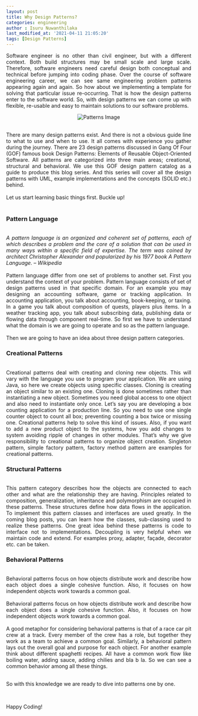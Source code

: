```yaml
---
layout: post
title: Why Design Patterns?
categories: engineering
author : Isuru Nuwanthilaka
last_modified_at: '2021-04-11 21:05:20'
tags: [Design Patterns]
---
```



<div align='justify'>
Software engineer is no other than civil engineer, but with a different context. Both build structures may be small scale and large scale. Therefore, software engineers need careful design both conceptual and technical before jumping into coding phase. Over the course of software engineering career, we can see same engineering problem patterns appearing again and again. So how about we implementing a template for solving that particular issue re-occurring. That is how the design patterns enter to the software world. So, with design patterns we can come up with flexible, re-usable and easy to maintain solutions to our software problems.
</div>

<p align="center">
<img src="{{ site.url }}/assets/img/post-2.png"
     alt="Patterns Image"
     style="float: center;" />
</p>

<br/>
<div align='justify'>
There are many design patterns exist. And there is not a obvious guide line to what to use and when to use. It all comes with experience you gather during the journey. There are 23 design patterns discussed in Gang Of Four (GOF) famous book Design Patterns: Elements of Reusable Object-Oriented Software. All patterns are categorized into three main areas; creational, structural and behavioral. We use this GOF design pattern catalog as a guide to produce this blog series. And this series will cover all the design patterns with UML, example implementations and the concepts (SOLID etc.) behind.
</div>
<br/>
<div>Let us start learning basic things first. Buckle up!</div>
<br/>
<h3>Pattern Language</h3>
<br/>
<div align='justify' style = "font-style:italic;">
A pattern language is an organized and coherent set of patterns, each of which describes a problem and the core of a solution that can be used in many ways within a specific field of expertise. The term was coined by architect Christopher Alexander and popularized by his 1977 book A Pattern Language. 
– Wikipedia
</div>
<br/>
<div align='justify'>
Pattern language differ from one set of problems to another set. First you understand the context of your problem. Pattern language consists of set of design patterns used in that specific domain. For an example you may designing an accounting software, game or tracking application. In accounting application, you talk about accounting, book-keeping, or taxing. In a game you talk about composition of quests, players plus items. In a weather tracking app, you talk about subscribing data, publishing data or flowing data through component real-time. So first we have to understand what the domain is we are going to operate and so as the pattern language.
</div>
<br/>
<div align='justify'>
Then we are going to have an idea about three design pattern categories.
</div>
<h3>Creational Patterns</h3>
<br/>
<div align='justify'>
Creational patterns deal with creating and cloning new objects. This will vary with the language you use to program your application. We are using Java, so here we create objects using specific classes. Cloning is creating an object similar to an existing one. Cloning is done sometimes rather than instantiating a new object. Sometimes you need global access to one object and also need to instantiate only once. Let’s say you are developing a box counting application for a production line. So you need to use one single counter object to count all box; preventing counting a box twice or missing one. Creational patterns help to solve this kind of issues. Also, if you want to add a new product object to the systems, how you add changes to system avoiding ripple of changes in other modules. That’s why we give responsibility to creational patterns to organize object creation. Singleton pattern, simple factory pattern, factory method pattern are examples for creational patterns.
</div>
<h3>Structural Patterns</h3>
<br/>
<div align='justify'>
This pattern category describes how the objects are connected to each other and what are the relationship they are having. Principles related to composition, generalization, inheritance and polymorphism are occupied in these patterns. These structures define how data flows in the application. To implement this pattern classes and interfaces are used greatly. In the coming blog posts, you can learn how the classes, sub-classing used to realize these patterns. One great idea behind these patterns is code to interface not to implementations. Decoupling is very helpful when we maintain code and extend. For examples proxy, adapter, façade, decorator etc. can be taken.
</div>
<h3>Behavioral Patterns</h3>
<br/>
<div align='justify'>
Behavioral patterns focus on how objects distribute work and describe how each object does a single cohesive function. Also, it focuses on how independent objects work towards a common goal.
</div>
<br/>
<div align='justify'>
Behavioral patterns focus on how objects distribute work and describe how each object does a single cohesive function. Also, it focuses on how independent objects work towards a common goal.
</div>
<br/>
<div align='justify'>
A good metaphor for considering behavioral patterns is that of a race car pit crew at a track. Every member of the crew has a role, but together they work as a team to achieve a common goal. Similarly, a behavioral pattern lays out the overall goal and purpose for each object. For another example think about different spaghetti recipes. All have a common work flow like boiling water, adding sauce, adding chilies and bla b la. So we can see a common behavior among all these things.
</div>
<br/>
<p>So with this knowledge we are ready to dive into patterns one by one.</p>
<br/>
<p>Happy Coding!</p>